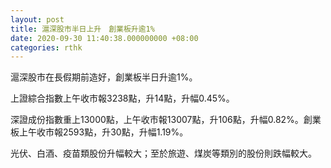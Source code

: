 ```yaml
---
layout: post
title: 滬深股市半日上升　創業板升逾1%
date: 2020-09-30 11:40:38.000000000 +08:00
categories: rthk
---
```


滬深股市在長假期前造好，創業板半日升逾1%。

上證綜合指數上午收市報3238點，升14點，升幅0.45%。

深證成份指數重上13000點，上午收市報13007點，升106點，升幅0.82%。創業板上午收市報2593點，升30點，升幅1.19%。

光伏、白酒、疫苗類股份升幅較大；至於旅遊、煤炭等類別的股份則跌幅較大。
